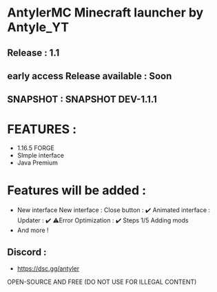 # AntylerMC Minecraft launcher by Antyle_YT
## Release : 1.1
## early access Release available : Soon
## SNAPSHOT : SNAPSHOT DEV-1.1.1

# FEATURES : 

- 1.16.5 FORGE 
- SImple interface
- Java Premium

# Features will be added :

- New interface
New interface :
Close button : ✔️
Animated interface :
Updater : ✔️ ⚠️Error
Optimization : ✔️ Steps 1/5 
Adding mods
- And more !

## Discord : 

- https://dsc.gg/antyler



OPEN-SOURCE AND FREE (DO NOT USE FOR ILLEGAL CONTENT)
